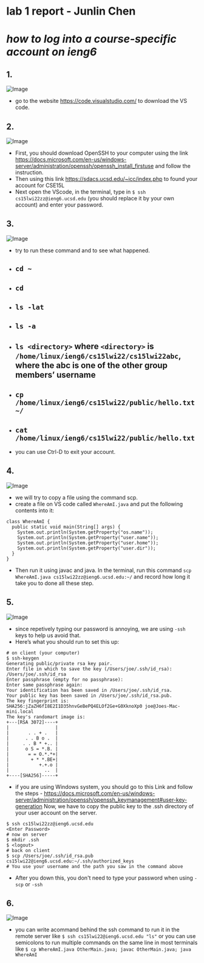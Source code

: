 # lab 1 report - Junlin Chen
# *how to log into a course-specific account on ieng6*
## 1.
![Image](lab245.PNG)
* go to the website https://code.visualstudio.com/ to download the VS code.
## 2.
![Image](lab2323.PNG)
* First, you should download OpenSSH to your computer using the link https://docs.microsoft.com/en-us/windows-server/administration/openssh/openssh_install_firstuse and follow the instruction.
* Then using this link https://sdacs.ucsd.edu/~icc/index.php to found your account for CSE15L
* Next open the VScode, in the terminal, type in `$ ssh cs15lwi22zz@ieng6.ucsd.edu` (you should replace it by your own account) and enter your password.
## 3. 
![Image](lab678.PNG)
* try to run these command and to see what happened.
* ## `cd ~`
* ## `cd`
* ## `ls -lat`
* ## `ls -a`
* ## `ls <directory>` where `<directory>` is `/home/linux/ieng6/cs15lwi22/cs15lwi22abc`, where the abc is one of the other group members’ username
* ## `cp /home/linux/ieng6/cs15lwi22/public/hello.txt ~/`
* ## `cat /home/linux/ieng6/cs15lwi22/public/hello.txt`
* you can use Ctrl-D to exit your account.
## 4.
![Image](lab.PNG)
* we will try to copy a file using the command scp.
* create a file on VS code called `WhereAmI.java` and put the following contents into it:
```
class WhereAmI {
  public static void main(String[] args) {
    System.out.println(System.getProperty("os.name"));
    System.out.println(System.getProperty("user.name"));
    System.out.println(System.getProperty("user.home"));
    System.out.println(System.getProperty("user.dir"));
  }
}
```
* Then run it using javac and java. In the terminal, run this command `scp WhereAmI.java cs15lwi22zz@ieng6.ucsd.edu:~/` and record how long it take you to done all these step.
## 5. 
![Image](lab676.PNG)
* since repetively typing our password is annoying, we are using `-ssh` keys to help us avoid that. 
* Here’s what you should run to set this up:
```
# on client (your computer)
$ ssh-keygen
Generating public/private rsa key pair.
Enter file in which to save the key (/Users/joe/.ssh/id_rsa): /Users/joe/.ssh/id_rsa
Enter passphrase (empty for no passphrase): 
Enter same passphrase again: 
Your identification has been saved in /Users/joe/.ssh/id_rsa.
Your public key has been saved in /Users/joe/.ssh/id_rsa.pub.
The key fingerprint is:
SHA256:jZaZH6fI8E2I1D35hnvGeBePQ4ELOf2Ge+G0XknoXp0 joe@Joes-Mac-mini.local
The key's randomart image is:
+---[RSA 3072]----+
|                 |
|       . . + .   |
|      . . B o .  |
|     . . B * +.. |
|      o S = *.B. |
|       = = O.*.*+|
|        + * *.BE+|
|           +.+.o |
|             ..  |
+----[SHA256]-----+
```
* if you are using Windows system, you should go to this Link and follow the steps - https://docs.microsoft.com/en-us/windows-server/administration/openssh/openssh_keymanagement#user-key-generation
Now, we have to copy the public key to the .ssh directory of your user account on the server.
```
$ ssh cs15lwi22zz@ieng6.ucsd.edu
<Enter Password>
# now on server
$ mkdir .ssh
$ <logout>
# back on client
$ scp /Users/joe/.ssh/id_rsa.pub cs15lwi22@ieng6.ucsd.edu:~/.ssh/authorized_keys
# You use your username and the path you saw in the command above
```
* After you down this, you don't need to type your password when using `-scp` or `-ssh`
## 6.
![Image](lab1314.PNG)
* you can write  acommand behind the ssh command to run it in the remote server like `$ ssh cs15lwi22@ieng6.ucsd.edu "ls"` or you can use semicolons to run multiple commands on the same line in most terminals like `$ cp WhereAmI.java OtherMain.java; javac OtherMain.java; java WhereAmI`